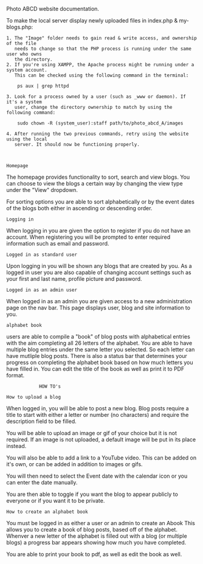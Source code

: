 Photo ABCD website documentation.


To make the local server display newly uploaded files in index.php & my-blogs.php:

	1. The "Image" folder needs to gain read & write access, and ownership of the file
	   needs to change so that the PHP process is running under the same user who owns
	   the directory.
	2. If you're using XAMPP, the Apache process might be running under a system account.
	   This can be checked using the following command in the terminal:
		
		ps aux | grep httpd

	3. Look for a process owned by a user (such as _www or daemon). If it's a system 
	   user, change the directory ownership to match by using the following command:

		sudo chown -R (system_user):staff path/to/photo_abcd_A/images

	4. After running the two previous commands, retry using the website using the local
	   server. It should now be functioning properly.


                
    Homepage
The homepage provides functionality to sort, search and view blogs.
You can choose to view the blogs a certain way by changing the view type under the "View" dropdown. 

For sorting options you are able to sort alphabetically or by the event dates of the blogs both either in ascending or descending order.

    Logging in
When logging in you are given the option to register if you do not have an account. 
When registering you will be prompted to enter required information
such as email and password.

    Logged in as standard user
Upon logging in you will be shown any blogs that are created by you.
As a logged in user you are also capable of changing account settings such as your first and last name, profile picture and password.

    Logged in as an admin user
When logged in as an admin you are given access to a new administration page on the nav bar. This page displays 
user, blog and site information to you.

    alphabet book
users are able to compile a "book" of blog posts with alphabetical entries with the aim completing all 26 letters of the alphabet.
You are able to have multiple blog entries under the same letter you selected. So each letter can have mutliple blog posts.
There is also a status bar that determines your progress on completing the alphabet book based on how much letters you have filled in. 
You can edit the title of the book as well as print it to PDF format.



                HOW TO's

    How to upload a blog
When logged in, you will be able to post a new blog.
Blog posts require a title to start with either a letter or number (no characters) and require the description field to be filled.

You will be able to upload an image or gif of your choice but it is not required. If an image is not uploaded, a default image will be put in its place instead.

You will also be able to add a link to a YouTube video. This can be added on it's own, or can be added in addition to images or gifs.

You will then need to select the Event date with the calendar icon or you can enter the date manually. 

You are then able to toggle if you want the blog to appear publicly to everyone or if you want it to be private. 


    How to create an alphabet book
You must be logged in as either a user or an admin to create an Abook
This allows you to create a book of blog posts, based off of the alphabet.
Whenver a new letter of the alphabet is filled out with a blog (or multiple blogs)
a progress bar appears showing how much you have completed.

You are able to print your book to pdf, as well as edit the book as well.



